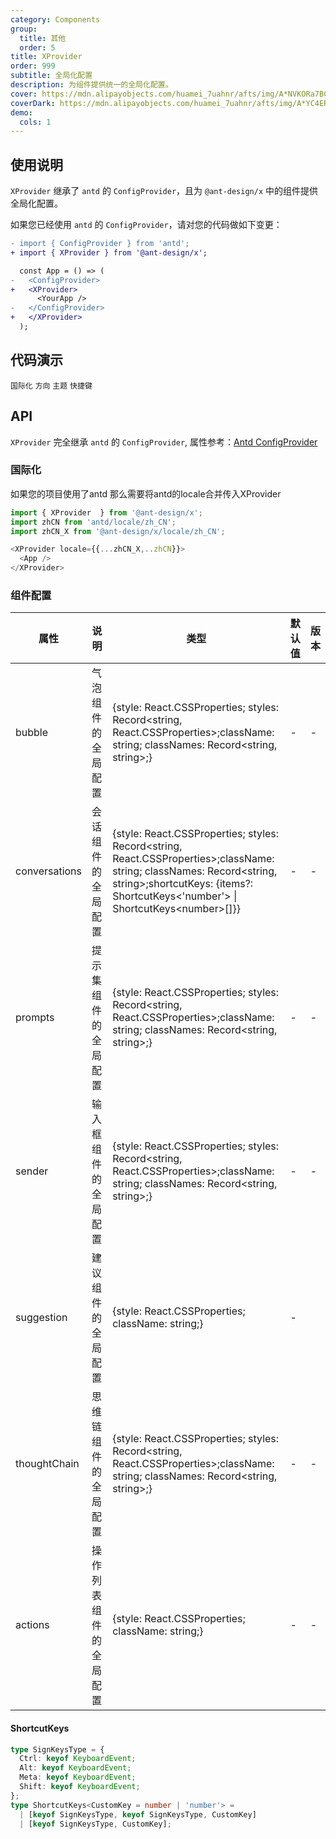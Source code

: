 ```yaml
---
category: Components
group:
  title: 其他
  order: 5
title: XProvider
order: 999
subtitle: 全局化配置
description: 为组件提供统一的全局化配置。
cover: https://mdn.alipayobjects.com/huamei_7uahnr/afts/img/A*NVKORa7BCVwAAAAAAAAAAAAADrJ8AQ/original
coverDark: https://mdn.alipayobjects.com/huamei_7uahnr/afts/img/A*YC4ERpGAddoAAAAAAAAAAAAADrJ8AQ/originaloriginal
demo:
  cols: 1
---
```


## 使用说明

`XProvider` 继承了 `antd` 的 `ConfigProvider`，且为 `@ant-design/x` 中的组件提供全局化配置。

如果您已经使用 `antd` 的 `ConfigProvider`，请对您的代码做如下变更：

```diff
- import { ConfigProvider } from 'antd';
+ import { XProvider } from '@ant-design/x';

  const App = () => (
-   <ConfigProvider>
+   <XProvider>
      <YourApp />
-   </ConfigProvider>
+   </XProvider>
  );
```

## 代码演示

<!-- prettier-ignore -->
<code src="./demo/locale.tsx" background="grey">国际化</code>
<code src="./demo/direction.tsx" background="grey">方向</code>
<code src="./demo/theme.tsx" background="grey">主题</code>
<code src="./demo/shortcutKeys.tsx" background="grey">快捷键</code>

## API

`XProvider` 完全继承 `antd` 的 `ConfigProvider`, 属性参考：[Antd ConfigProvider](https://ant-design.antgroup.com/components/config-provider-cn#api)

### 国际化

如果您的项目使用了antd 那么需要将antd的locale合并传入XProvider

```ts
import { XProvider  } from '@ant-design/x';
import zhCN from 'antd/locale/zh_CN';
import zhCN_X from '@ant-design/x/locale/zh_CN';

<XProvider locale={{...zhCN_X,..zhCN}}>
  <App />
</XProvider>
```

### 组件配置

<!-- prettier-ignore -->
| 属性 | 说明 | 类型 | 默认值 | 版本 |
| --- | --- | --- | --- | --- |
| bubble | 气泡组件的全局配置 |{style: React.CSSProperties; styles: Record<string, React.CSSProperties>;className: string; classNames: Record<string, string>;}| - | - |
| conversations | 会话组件的全局配置 | {style: React.CSSProperties; styles: Record<string, React.CSSProperties>;className: string; classNames: Record<string, string>;shortcutKeys: {items?: ShortcutKeys\<'number'\> \| ShortcutKeys\<number\>[]}} | - | - |
| prompts | 提示集组件的全局配置 | {style: React.CSSProperties; styles: Record<string, React.CSSProperties>;className: string; classNames: Record<string, string>;} | - | - |
| sender | 输入框组件的全局配置 | {style: React.CSSProperties; styles: Record<string, React.CSSProperties>;className: string; classNames: Record<string, string>;} | - | - |
| suggestion | 建议组件的全局配置 |{style: React.CSSProperties; className: string;} | - |  |
| thoughtChain | 思维链组件的全局配置 | {style: React.CSSProperties; styles: Record<string, React.CSSProperties>;className: string; classNames: Record<string, string>;} | - | - |
| actions | 操作列表组件的全局配置 | {style: React.CSSProperties; className: string;} | - | - |

#### ShortcutKeys

```ts
type SignKeysType = {
  Ctrl: keyof KeyboardEvent;
  Alt: keyof KeyboardEvent;
  Meta: keyof KeyboardEvent;
  Shift: keyof KeyboardEvent;
};
type ShortcutKeys<CustomKey = number | 'number'> =
  | [keyof SignKeysType, keyof SignKeysType, CustomKey]
  | [keyof SignKeysType, CustomKey];
```
